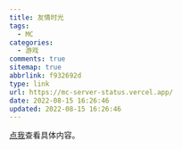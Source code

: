 ```yaml
---
title: 友情时光
tags:
  - MC
categories:
  - 游戏
comments: true
sitemap: true
abbrlink: f932692d
type: link
url: https://mc-server-status.vercel.app/
date: 2022-08-15 16:26:46
updated: 2022-08-15 16:26:46
---
```


[点我](https://mc-server-status.vercel.app/)查看具体内容。

<!-- more -->

<!-- Q.E.D. -->